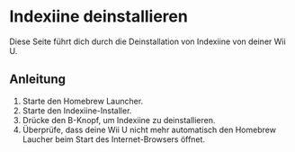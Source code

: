 # Indexiine deinstallieren

Diese Seite führt dich durch die Deinstallation von Indexiine von deiner Wii U.

## Anleitung

1. Starte den Homebrew Launcher.
2. Starte den Indexiine-Installer.
3. Drücke den B-Knopf, um Indexiine zu deinstallieren.
4. Überprüfe, dass deine Wii U nicht mehr automatisch den Homebrew Laucher beim Start des Internet-Browsers öffnet.
